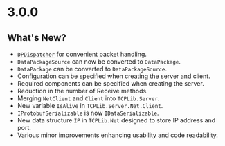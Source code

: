 # 3.0.0
## What's New?
- [`DPDispatcher`](https://github.com/nyarkus/TCPLib/blob/master/documentation/DataPackageDispatcher.md) for convenient packet handling.
- `DataPackageSource` can now be converted to `DataPackage`.
- `DataPackage` can be converted to `DataPackageSource`.
- Configuration can be specified when creating the server and client.
- Required components can be specified when creating the server.
- Reduction in the number of Receive methods.
- Merging `NetClient` and `Client` into `TCPLib.Server`.
- New variable `IsAlive` in `TCPLib.Server.Net.Client`.
- `IProtobufSerializable` is now `IDataSerializable`.
- New data structure `IP` in `TCPLib.Net` designed to store IP address and port.
- Various minor improvements enhancing usability and code readability.
